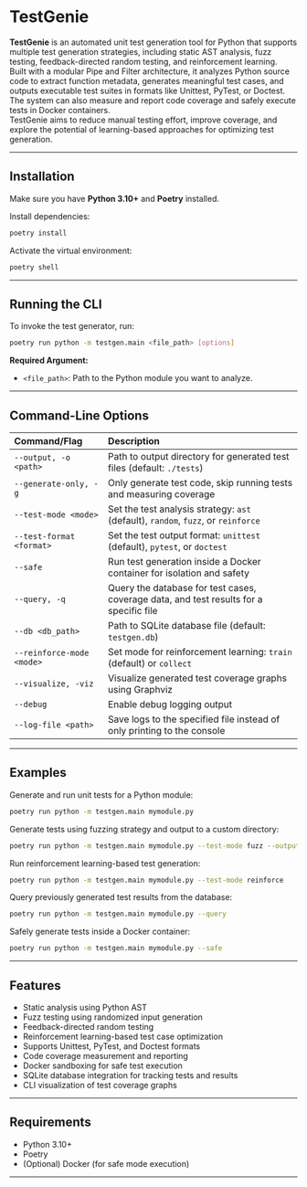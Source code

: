 # TestGenie

**TestGenie** is an automated unit test generation tool for Python that supports multiple test generation strategies, including static AST analysis, fuzz testing, feedback-directed random testing, and reinforcement learning.  
Built with a modular Pipe and Filter architecture, it analyzes Python source code to extract function metadata, generates meaningful test cases, and outputs executable test suites in formats like Unittest, PyTest, or Doctest.  
The system can also measure and report code coverage and safely execute tests in Docker containers.  
TestGenie aims to reduce manual testing effort, improve coverage, and explore the potential of learning-based approaches for optimizing test generation.

---

## Installation

Make sure you have **Python 3.10+** and **Poetry** installed.

Install dependencies:

```bash
poetry install
```

Activate the virtual environment:

```bash
poetry shell
```

---

## Running the CLI

To invoke the test generator, run:

```bash
poetry run python -m testgen.main <file_path> [options]
```

**Required Argument:**
- `<file_path>`: Path to the Python module you want to analyze.

---

## Command-Line Options

| Command/Flag | Description |
|:---|:---|
| `--output, -o <path>` | Path to output directory for generated test files (default: `./tests`) |
| `--generate-only, -g` | Only generate test code, skip running tests and measuring coverage |
| `--test-mode <mode>` | Set the test analysis strategy: `ast` (default), `random`, `fuzz`, or `reinforce` |
| `--test-format <format>` | Set the test output format: `unittest` (default), `pytest`, or `doctest` |
| `--safe` | Run test generation inside a Docker container for isolation and safety |
| `--query, -q` | Query the database for test cases, coverage data, and test results for a specific file |
| `--db <db_path>` | Path to SQLite database file (default: `testgen.db`) |
| `--reinforce-mode <mode>` | Set mode for reinforcement learning: `train` (default) or `collect` |
| `--visualize, -viz` | Visualize generated test coverage graphs using Graphviz |
| `--debug` | Enable debug logging output |
| `--log-file <path>` | Save logs to the specified file instead of only printing to the console |

---

## Examples

Generate and run unit tests for a Python module:

```bash
poetry run python -m testgen.main mymodule.py
```

Generate tests using fuzzing strategy and output to a custom directory:

```bash
poetry run python -m testgen.main mymodule.py --test-mode fuzz --output generated_tests/
```

Run reinforcement learning-based test generation:

```bash
poetry run python -m testgen.main mymodule.py --test-mode reinforce
```

Query previously generated test results from the database:

```bash
poetry run python -m testgen.main mymodule.py --query
```

Safely generate tests inside a Docker container:

```bash
poetry run python -m testgen.main mymodule.py --safe
```

---

## Features
- Static analysis using Python AST
- Fuzz testing using randomized input generation
- Feedback-directed random testing
- Reinforcement learning-based test case optimization
- Supports Unittest, PyTest, and Doctest formats
- Code coverage measurement and reporting
- Docker sandboxing for safe test execution
- SQLite database integration for tracking tests and results
- CLI visualization of test coverage graphs

---

## Requirements

- Python 3.10+
- Poetry
- (Optional) Docker (for safe mode execution)

---
